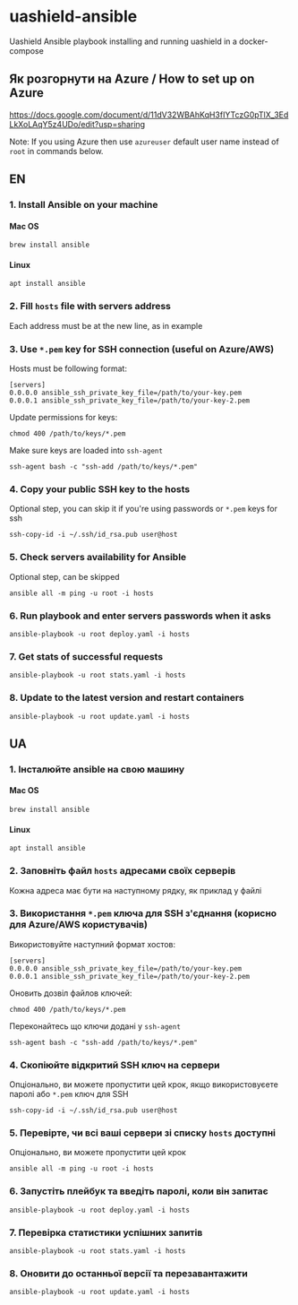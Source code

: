 # uashield-ansible
Uashield Ansible playbook installing and running uashield in a docker-compose

## Як розгорнути на Azure / How to set up on Azure
https://docs.google.com/document/d/11dV32WBAhKqH3fIYTczG0pTlX_3EdLkXoLAqY5z4UDo/edit?usp=sharing

Note: If you using Azure then use `azureuser` default user name instead of `root` in commands below.

## EN
### 1. Install Ansible on your machine
#### Mac OS
    brew install ansible
#### Linux
    apt install ansible

### 2. Fill `hosts` file with servers address
Each address must be at the new line, as in example

### 3. Use `*.pem` key for SSH connection (useful on Azure/AWS)
Hosts must be following format:
```
[servers]
0.0.0.0 ansible_ssh_private_key_file=/path/to/your-key.pem
0.0.0.1 ansible_ssh_private_key_file=/path/to/your-key-2.pem
```

Update permissions for keys:
```
chmod 400 /path/to/keys/*.pem
```

Make sure keys are loaded into `ssh-agent`
```
ssh-agent bash -c "ssh-add /path/to/keys/*.pem"
```

### 4. Copy your public SSH key to the hosts
Optional step, you can skip it if you're using passwords or `*.pem` keys for ssh

    ssh-copy-id -i ~/.ssh/id_rsa.pub user@host

### 5. Check servers availability for Ansible
Optional step, can be skipped

    ansible all -m ping -u root -i hosts

### 6. Run playbook and enter servers passwords when it asks

    ansible-playbook -u root deploy.yaml -i hosts

### 7. Get stats of successful requests

    ansible-playbook -u root stats.yaml -i hosts

### 8. Update to the latest version and restart containers

    ansible-playbook -u root update.yaml -i hosts

## UA
### 1. Інсталюйте ansible на свою машину
#### Mac OS
    brew install ansible
#### Linux
    apt install ansible

### 2. Заповніть файл `hosts` адресами своїх серверів
Кожна адреса має бути на наступному рядку, як приклад у файлі

### 3. Використання `*.pem` ключа для SSH з'єднання (корисно для Azure/AWS користувачів)
Використовуйте наступний формат хостов:
```
[servers]
0.0.0.0 ansible_ssh_private_key_file=/path/to/your-key.pem
0.0.0.1 ansible_ssh_private_key_file=/path/to/your-key-2.pem
```

Оновить дозвіл файлов ключей:
```
chmod 400 /path/to/keys/*.pem
```

Переконайтесь що ключи додані у `ssh-agent`
```
ssh-agent bash -c "ssh-add /path/to/keys/*.pem"
```

### 4. Скопіюйте відкритий SSH ключ на сервери
Опціонально, ви можете пропустити цей крок, якщо використовуєете паролі або `*.pem` ключ для SSH

    ssh-copy-id -i ~/.ssh/id_rsa.pub user@host

### 5. Перевірте, чи всі ваші сервери зі списку `hosts` доступні
Опціонально, ви можете пропустити цей крок

    ansible all -m ping -u root -i hosts

### 6. Запустіть плейбук та введіть паролі, коли він запитає

    ansible-playbook -u root deploy.yaml -i hosts

### 7. Перевірка статистики успішних запитів

    ansible-playbook -u root stats.yaml -i hosts

### 8. Оновити до останньої версії та перезавантажити

    ansible-playbook -u root update.yaml -i hosts
